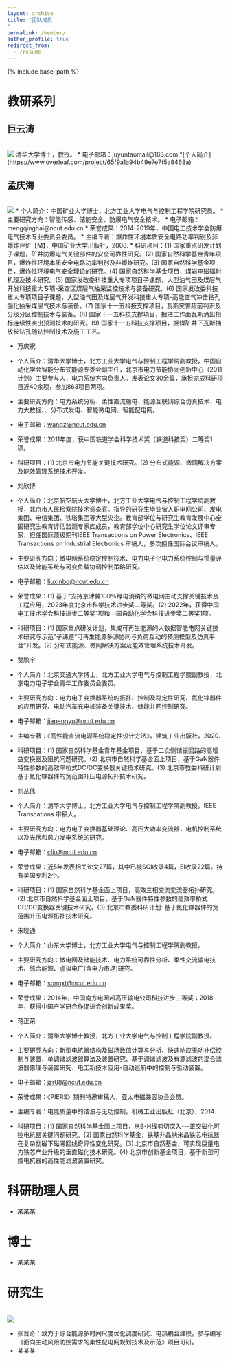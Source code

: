 ```yaml
---
layout: archive
title: "团队成员
"
permalink: /member/
author_profile: true
redirect_from:
  - /resume
---
```


{% include base_path %}

教研系列
======
<h2>巨云涛</h2>
<br/><img src='/images/juyuntao.png'>
清华大学博士，教授。
* 电子邮箱：juyuntaomail@163.com
*[个人简介](https://www.overleaf.com/project/65f9a1a94b49e7e7f5a8468a)

<h2>孟庆海</h2>
<br/><img src='/images/孟庆海.png'>
* 个人简介：中国矿业大学博士，北方工业大学电气与控制工程学院研究员。
* 主要研究方向：智能传感、储能安全、防爆电气安全技术。
* 电子邮箱：mengqinghai@ncut.edu.cn
* 荣誉成果：2014-2019年，中国电工技术学会防爆电气技术专业委员会委员。
* 主编专著：爆炸性环境本质安全电路功率判别及非爆炸评价【M】，中国矿业大学出版社，2008.
* 科研项目：(1) 国家重点研发计划子课题，矿井防爆电气关键部件的安全可靠性研究。(2) 国家自然科学基金青年项目，爆炸性环境本质安全电路功率判别及非爆炸研究。(3) 国家自然科学基金项目，爆炸性环境电气安全理论的研究。(4) 国家自然科学基金项目，煤岩电磁辐射机理及技术研究。(5) 国家发改委科技重大专项项目子课题，大型油气田及煤层气开发科技重大专项-采空区煤层气抽采监控技术与装备研究。(6) 国家发改委科技重大专项项目子课题，大型油气田及煤层气开发科技重大专项-高能空气冲击钻孔强化抽采煤层气技术与装备。(7) 国家十一五科技支撑项目，瓦斯灾害超前判识及分级分区控制技术与装备。(8) 国家十一五科技支撑项目，掘进工作面瓦斯涌出指标连续性突出预测技术的研究。(9) 国家十一五科技支撑项目，掘煤矿井下瓦斯抽放长钻孔随钻控制技术及施工工艺。

* 万庆祝
* 个人简介：清华大学博士，北方工业大学电气与控制工程学院副教授，中国自动化学会智能分布式能源专委会副主任，北京市电力节能协同创新中心（2011计划）主要参与人，电力系统方向负责人。发表论文30余篇，承担完成科研项目近40余项，参加863项目两项。
* 主要研究方向：电力系统分析、柔性直流输电、能源互联网综合仿真技术、电力大数据、、分布式发电、智能微电网、智能配电网。
* 电子邮箱：wanqz@ncut.edu.cn
* 荣誉成果：2011年度，获中国铁道学会科学技术奖（铁道科技奖）二等奖1项。
* 科研项目：(1) 北京市电力节能关键技术研究。(2) 分布式能源、微网解决方案及能效管理系统技术开发。

* 刘欣博
* 个人简介：北京航空航天大学博士，北方工业大学电气与控制工程学院副教授，北京市人民检察院技术调查官。指导的研究生毕业皆入职电网公司、发电集团、电信集团、铁塔集团等大型央企。教育部学位与研究生教育发展中心全国研究生教育评估监测专家库成员，教育部学位中心研究生学位论文评审专家，担任国际顶级期刊IEEE Transactions on Power Electronics、IEEE Transactions on Industrial Electronics 审稿人，多次担任国际会议审稿人。
* 主要研究方向：微电网系统稳定控制技术、电力电子化电力系统控制与惯量评估以及储能系统与可变负载协调控制策略研究。
* 电子邮箱：liuxinbo@ncut.edu.cn
* 荣誉成果：(1) 基于“支持京津冀100%绿电消纳的微电网主动支撑关键技术及工程应用，2023年度北京市科学技术进步奖二等奖。(2) 2022年，获得中国电工技术学会科技进步二等奖1项和中国自动化学会科技进步奖二等奖1项。
* 科研项目：(1) 国家重点研发计划，集成可再生能源的大数据智能电网关键技术研究与示范”子课题“可再生能源多源协同与负荷互动的预测模型及仿真平台”开发。(2) 分布式能源、微网解决方案及能效管理系统技术开发。

* 贾鹏宇
* 个人简介：北京交通大学博士，北方工业大学电气与控制工程学院副教授，北京电力电子学会青年工作委员会委员。
* 主要研究方向：电力电子变换器系统的拓扑、控制及稳定性研究、氮化镓器件的应用研究、电动汽车充电桩装备关键技术、储能并网控制研究。
* 电子邮箱：jiapengyu@ncut.edu.cn
* 主编专著：《高性能直流电源系统稳定性设计方法》，建筑工业出版社，2020.
* 科研项目：(1) 国家自然科学基金青年基金项目，基于二次侧谐振回路的高增益变换器及阻抗问题研究。(2) 北京市自然科学基金面上项目，基于GaN器件特性参数的高效率桥式DC/DC变换器关键技术研究。(3) 北京市教委科研计划: 基于氮化镓器件的宽范围升压电源拓扑技术研究。

* 刘丛伟
* 个人简介：清华大学博士，北方工业大学电气与控制工程学院副教授，IEEE Transcations 审稿人。
* 主要研究方向：电力电子变换器基础理论、高压大功率变流器，电机控制系统以及光伏和风力发电系统的研究。
* 电子邮箱：cliu@ncut.edu.cn
* 荣誉成果：近5年发表相关论文27篇，其中已被SCI收录4篇，EI收录22篇。持有美国专利2个。
* 科研项目：(1) 国家自然科学基金面上项目，高效三相交流变流器拓扑研究。(2) 北京市自然科学基金面上项目，基于GaN器件特性参数的高效率桥式DC/DC变换器关键技术研究。(3) 北京市教委科研计划: 基于氮化镓器件的宽范围升压电源拓扑技术研究。

* 宋晓通
* 个人简介：山东大学博士，北方工业大学电气与控制工程学院副教授。
* 主要研究方向：微电网及储能技术、电力系统可靠性分析、柔性交流输电技术、综合能源、虚拟电厂(含电力市场)研究。
* 电子邮箱：songxt@ncut.edu.cn
* 荣誉成果：2014年，中国南方电网超高压输电公司科技进步三等奖；2018年，获得中国产学研合作促进会创新成果奖。

* 蒋正荣
* 个人简介：清华大学博士教授，北方工业大学电气与控制工程学院副教授。
* 主要研究方向：新型电抗器结构及磁场数值计算与分析、快速响应无功补偿控制与装置、单调谐滤波器算法及装置研究、基于调谐滤波及有源滤波的混合滤波器原理与装置研究、电工新技术应用-自动巡航中的控制与驱动装置。
* 电子邮箱：jzr08@ncut.edu.cn
* 荣誉成果：《PIERS》期刊特邀审稿人，亚太电磁兼容协会会员。
* 主编专著：电能质量中的谐波与无功控制，机械工业出版社（北京），2014.
* 科研项目：(1) 国家自然科学基金面上项目，从B-H线剪切深入---正交磁化可控电抗器关键问题研究。(2) 国家自然科学基金，铁基非晶纳米晶铁芯电抗器在复杂励磁下磁滞回线奇异性变化研究。(3) 北京市自然基金，可实现巨量电力铁芯产业升级的垂直磁化技术研究。(4) 北京市创新基金项目，基于新型可控电抗器的高性能滤波装置研究。

 科研助理人员
======
* 某某某

博士
======
* 某某某 
  
研究生
======
<br/><img src='/images/张晋奇.jpg'>
* 张晋奇：致力于综合能源多时间尺度优化调度研究、电热耦合建模。参与编写《面向主动风险防控需求的柔性配电网规划技术及示范》项目可研。
* 某某某





